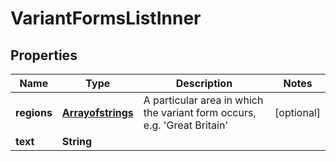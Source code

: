 
# VariantFormsListInner

## Properties
Name | Type | Description | Notes
------------ | ------------- | ------------- | -------------
**regions** | [**Arrayofstrings**](Arrayofstrings.md) | A particular area in which the variant form occurs, e.g. &#39;Great Britain&#39; |  [optional]
**text** | **String** |  | 



